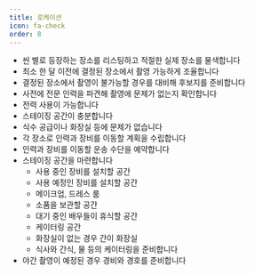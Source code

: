 ```yaml
---
title: 로케이션
icon: fa-check
order: 8
---
```


- 씬 별로 등장하는 장소를 리스팅하고 적절한 실제 장소를 물색합니다
- 최소 한 달 이전에 결정된 장소에서 촬영 가능하게 조율합니다
- 결정된 장소에서 촬영이 불가능할 경우를 대비해 후보지를 준비합니다
- 사전에 전문 인력을 파견해 촬영에 문제가 없는지 확인합니다
- 전력 사용이 가능합니다
- 스테이징 공간이 충분합니다
- 식수 공급이나 화장실 등에 문제가 없습니다
- 각 장소로 인력과 장비를 이동할 계획을 수립합니다
- 인력과 장비를 이동할 운송 수단을 예약합니다
- 스테이징 공간을 마련합니다
    - 사용 중인 장비를 설치할 공간
    - 사용 예정인 장비를 설치할 공간
    - 메이크업, 드레스 룸
    - 소품을 보관할 공간
    - 대기 중인 배우들이 휴식할 공간
    - 케이터링 공간
    - 화장실이 없는 경우 간이 화장실
    - 식사와 간식, 물 등의 케이터링을 준비합니다
- 야간 촬영이 예정된 경우 경비와 경호를 준비합니다